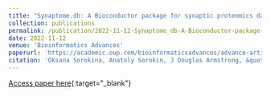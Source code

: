 ```yaml
---
title: "Synaptome.db: A Bioconductor package for synaptic proteomics data."
collection: publications
permalink: /publication/2022-11-12-Synaptome_db-A-Bioconductor-package-for-synaptic-proteomics-data
date: 2022-11-12
venue: 'Bioinformatics Advances'
paperurl: 'https://academic.oup.com/bioinformaticsadvances/advance-article/doi/10.1093/bioadv/vbac086/6825339'
citation: 'Oksana Sorokina, Anatoly Sorokin, J Douglas Armstrong, &quot;Synaptome.db: A Bioconductor package for synaptic proteomics data&quot;, Bioinformatics Advances, 2022, vbac086'
---
```

[Access paper here](https://academic.oup.com/bioinformaticsadvances/advance-article/doi/10.1093/bioadv/vbac086/6825339){:target="_blank"}
